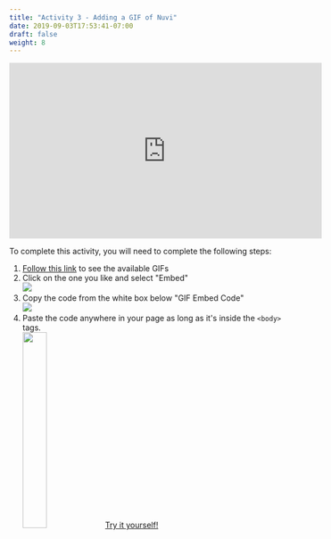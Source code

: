 ```yaml
---
title: "Activity 3 - Adding a GIF of Nuvi"
date: 2019-09-03T17:53:41-07:00
draft: false
weight: 8
---
```


<p style="text-align: center;"><iframe width="560" height="315" src="https://www.youtube.com/embed/iGyczFjvp1k" title="YouTube video player" frameborder="0" allow="accelerometer; autoplay; clipboard-write; encrypted-media; gyroscope; picture-in-picture" allowfullscreen></iframe></p>

To complete this activity, you will need to complete the following steps:

1. <a href="https://giphy.com/nuevofoundation" target="_blank">Follow this link</a> to see the available GIFs
2. Click on the one you like and select "Embed" <br>
    <img src="../media/nuevo-.png"/>
3. Copy the code from the white box below "GIF Embed Code"<br>
    <img src="../media/giphy-embed-instruction.PNG" />
4. Paste the code anywhere in your page as long as it's inside the <code>&lt;body&gt;</code> tags.<br> 
    <img src="../media/paste-code-here.png" width="30%" />
<a class="my-2 mx-4 btn btn-info" href="https://codepen.io/Sunny-Dee/pen/moqzmP" target="_blank">Try it yourself!</a>

